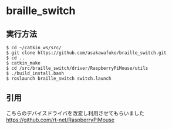 # braille_switch

## 実行方法
```
$ cd ~/catkin_ws/src/
$ git clone https://github.com/asakawafuko/braille_switch.git
$ cd ..
$ catkin_make
$ cd /src/braille_switch/driver/RaspberryPiMouse/utils
$ ./build_install.bash
$ roslaunch braille_switch switch.launch
```
## 引用

こちらのデバイスドライバを改変し利用させてもらいました
https://github.com/rt-net/RaspberryPiMouse

